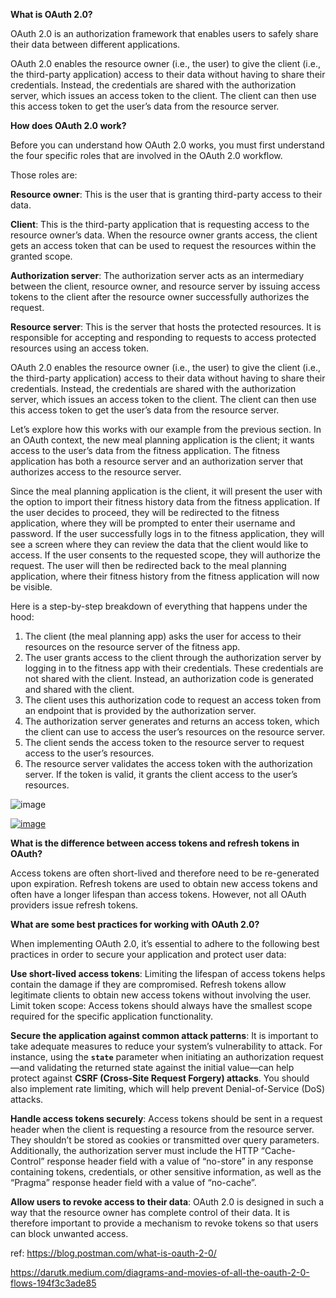 **What is OAuth 2.0?**

OAuth 2.0 is an authorization framework that enables users to safely share their data between different 
applications.

OAuth 2.0 enables the resource owner (i.e., the user) to give the client (i.e., the third-party application) access
to their data without having to share their credentials. Instead, the credentials are shared with the authorization
server, which issues an access token to the client. The client can then use this access token to get the user’s
data from the resource server.

**How does OAuth 2.0 work?**

Before you can understand how OAuth 2.0 works, you must first understand the four specific roles that are involved 
in the OAuth 2.0 workflow. 

Those roles are:

**Resource owner**: This is the user that is granting third-party access to their data.

**Client**: This is the third-party application that is requesting access to the resource owner’s data. 
When the resource owner grants access, the client gets an access token that can be used to request the resources
within the granted scope.

**Authorization server**: The authorization server acts as an intermediary between the client, resource owner, 
and resource server by issuing access tokens to the client after the resource owner successfully authorizes the 
request.

**Resource server**: This is the server that hosts the protected resources. It is responsible for accepting and 
responding to requests to access protected resources using an access token.

OAuth 2.0 enables the resource owner (i.e., the user) to give the client (i.e., the third-party application) access
to their data without having to share their credentials. Instead, the credentials are shared with the authorization
server, which issues an access token to the client. The client can then use this access token to get the user’s
data from the resource server.


Let’s explore how this works with our example from the previous section. In an OAuth context, the new meal planning
application is the client; it wants access to the user’s data from the fitness application. The fitness application
has both a resource server and an authorization server that authorizes access to the resource server.

Since the meal planning application is the client, it will present the user with the option to import their fitness
history data from the fitness application. If the user decides to proceed, they will be redirected to the fitness application, where they will be prompted to enter their username and password. If the user successfully logs in to the fitness application, they will see a screen where they can review the data that the client would like to access. If the user consents to the requested scope, they will authorize the request. The user will then be redirected back to the meal planning application, where their fitness history from the fitness application will now be visible.

Here is a step-by-step breakdown of everything that happens under the hood:

1. The client (the meal planning app) asks the user for access to their resources on the resource server of the fitness app.
2. The user grants access to the client through the authorization server by logging in to the fitness app with their credentials. These credentials are not shared with the client. Instead, an authorization code is generated and shared with the client.
3. The client uses this authorization code to request an access token from an endpoint that is provided by the authorization server.
4. The authorization server generates and returns an access token, which the client can use to access the user’s resources on the resource server.
5. The client sends the access token to the resource server to request access to the user’s resources.
6. The resource server validates the access token with the authorization server. If the token is valid, it grants the client access to the user’s resources.


![image](https://github.com/user-attachments/assets/2806aa85-7391-4008-afaf-84dc0f870ef8)


[![image](https://github.com/user-attachments/assets/342ea21e-5ea5-44e7-9c56-5ab80b948161)](https://miro.medium.com/v2/resize:fit:1100/format:webp/1*mv6r2tRwmWrPKxHpSyNCXA.png)


**What is the difference between access tokens and refresh tokens in OAuth?**

Access tokens are often short-lived and therefore need to be re-generated upon expiration. Refresh tokens are used to obtain new access tokens and often have a longer lifespan than access tokens. However, not all OAuth providers issue refresh tokens.

**What are some best practices for working with OAuth 2.0?**

When implementing OAuth 2.0, it’s essential to adhere to the following best practices in order to secure your application and protect user data:


**Use short-lived access tokens**: Limiting the lifespan of access tokens helps contain the damage if they are compromised. Refresh tokens allow legitimate clients to obtain new access tokens without involving the user.
Limit token scope: Access tokens should always have the smallest scope required for the specific application functionality.

**Secure the application against common attack patterns**: It is important to take adequate measures to reduce your system’s vulnerability to attack. For instance, using the **`state`** parameter when initiating an authorization request—and validating the returned state against the initial value—can help protect against **CSRF (Cross-Site Request Forgery) attacks**. You should also implement rate limiting, which will help prevent Denial-of-Service (DoS) attacks.

**Handle access tokens securely**: Access tokens should be sent in a request header when the client is requesting a resource from the resource server. They shouldn’t be stored as cookies or transmitted over query parameters. Additionally, the authorization server must include the HTTP “Cache-Control” response header field with a value of “no-store” in any response containing tokens, credentials, or other sensitive information, as well as the “Pragma” response header field with a value of “no-cache”.

**Allow users to revoke access to their data**: OAuth 2.0 is designed in such a way that the resource owner has complete control of their data. It is therefore important to provide a mechanism to revoke tokens so that users can block unwanted access.



ref: 
https://blog.postman.com/what-is-oauth-2-0/

https://darutk.medium.com/diagrams-and-movies-of-all-the-oauth-2-0-flows-194f3c3ade85
